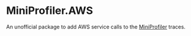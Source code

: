 # MiniProfiler.AWS

An unofficial package to add AWS service calls to the [MiniProfiler](https://github.com/MiniProfiler/dotnet) traces.